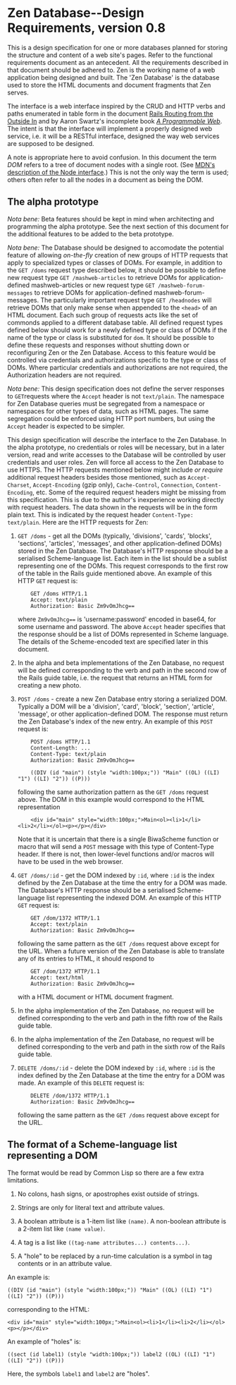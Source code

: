 # Zen Database--Design Requirements, version 0.8

This is a design specification for one or more databases
planned for storing the structure and content of a web site's pages. 
Refer to the functional requirements document as an antecedent.
All the requirements described in that document should be adhered to.
Zen is the working name of a web application being designed and built.
The 'Zen Database' is the database used to store the HTML documents
and document fragments that Zen serves.

The interface is a web interface inspired by
the CRUD and HTTP verbs and paths enumerated in table form in the document
[Rails Routing from the Outside In](https://edgeguides.rubyonrails.org/routing.html)
and by Aaron Swartz's incomplete book 
[*A Programmable
Web*](https://www.morganclaypool.com/doi/pdf/10.2200/S00481ED1V01Y201302WBE005).
The intent is that the interface will implement a properly designed web service,
i.e. it will be a RESTful interface, designed the way web services
are supposed to be designed.

A note is appropriate here to avoid confusion.
In this document the term *DOM* refers to a tree of document nodes with
a single root.
(See
[MDN's description of the Node interface](https://mzl.la/2TrWCR4).)
This is not the only way the term is used; others often refer to all the
nodes in a document as being the DOM.

## The alpha prototype

*Nota bene:* Beta features should be kept in mind when architecting
and programming the alpha prototype. See the next section of this
document for the additional features to be added to the beta prototype.

*Nota bene:* The Database should be designed to accomodate the potential
feature of allowing *on-the-fly* creation of new groups of HTTP requests
that apply to specialized types or classes of DOMs.
For example, in addition to the `GET /doms` request type described below,
it should be possible
to define new request type `GET /mashweb-articles` to retrieve DOMs
for application-defined mashweb-articles
or new request type `GET /mashweb-forum-messages` to retrieve DOMs
for application-defined mashweb-forum-messages.
The particularly important request type `GET /headnodes` will retrieve DOMs
that only make sense when appended to the `<head>` of an HTML document.
Each such group of requests acts like the set of commonds applied
to a different database table.
All defined request types defined below should work for a newly defined
type or class of DOMs if the name of the type or class is substituted
for `dom`.
It should be possible to define these requests and responses
without shutting down or reconfiguring Zen or the Zen Database.
Access to this feature would be controlled
via credentials and authorizations specific to the type or class of DOMs.
Where particular credentials and authorizations are not required, the
Authorization headers are not required.

*Nota bene:* This design specification does not define the
server responses to `GET`requests where the `Accept` header is not `text/plain`.
The namespace for Zen Database queries must be segregated
from a namespace or namespaces for other types of data, such as HTML pages.
The same segregation could be enforced using HTTP port numbers,
but using the `Accept` header is expected to be simpler.

This design specification will describe the interface to the Zen Database.
In the alpha prototype, no credentials or roles will be necessary,
but in a later version, read and write accesses to the Database
will be controlled by user credentials and user roles.
Zen will force all access to the Zen Database to use HTTPS.
The HTTP requests mentioned below might include *or require* additional
request headers besides those mentioned,
such as `Accept-Charset`, `Accept-Encoding` (gzip only), `Cache-Control`,
`Connection`, `Content-Encoding`, etc.
Some of the required request headers might be missing from this specification.
This is due to the author's inexperience working directly with
request headers.
The data shown in the requests will be in the form plain text.
This is indicated by the request header `Content-Type: text/plain`.
Here are the HTTP requests for Zen:

1. `GET /doms` - get all the DOMs (typically, 'divisions', 'cards', 'blocks',
'sections', 'articles', 'messages', and other application-defined DOMs)
stored in the Zen Database.
The Database's HTTP response should be a serialised Scheme-language list.
Each item in the list should be a sublist representing one of the DOMs.
This request corresponds to the first row of the table in the Rails guide
mentioned above.
An example of this HTTP `GET` request is:

 	```
        GET /doms HTTP/1.1
        Accept: text/plain
        Authorization: Basic Zm9vOmJhcg==
	```

	where `Zm9vOmJhcg==` is 'username:password' encoded in base64,
for some username and password.
The above `Accept` header specifies that the response should be a list of
DOMs represented in Scheme language.
The details of the Scheme-encoded text are specified later in this document.

2. In the alpha and beta implementations of the Zen Database, no request will be defined
corresponding to the verb and path in the second row of the Rails guide table,
i.e. the request that returns an HTML form for creating a new photo.

3. `POST /doms` - create a new Zen Database entry storing a serialized DOM.
Typically a DOM will be a 'division', 'card', 'block',
'section', 'article', 'message', or other application-defined DOM.
The response must return the Zen Database's index of the new entry.
An example of this `POST` request is:

	```
        POST /doms HTTP/1.1
        Content-Length: ...
        Content-Type: text/plain
        Authorization: Basic Zm9vOmJhcg==
	
        ((DIV (id "main") (style "width:100px;")) "Main" ((OL) ((LI) "1") ((LI) "2")) ((P)))
	
	```

	following the same authorization pattern as the `GET /doms` request above.
The DOM in this example would correspond to the HTML representation

	```
        <div id="main" style="width:100px;">Main<ol><li>1</li><li>2</li></ol><p></p></div>
	```

	Note that it is uncertain that there is a single BiwaScheme function or macro
that will send a `POST` message with this type of Content-Type header.
If there is not, then lower-level functions and/or macros will have to be used
in the web browser.

4. `GET /doms/:id` - get the DOM indexed by `:id`,
where `:id` is the index defined by the Zen Database at the time the entry
for a DOM was made. The Database's HTTP response should be a serialised
Scheme-language list representing the indexed DOM.
An example of this HTTP `GET` request is:

	```
        GET /dom/1372 HTTP/1.1
        Accept: text/plain
        Authorization: Basic Zm9vOmJhcg==
	```

	following the same pattern as the `GET /doms` request above
except for the URL.
When a future version of the Zen Database is able to translate any
of its entries to HTML, it should respond to

	```
        GET /dom/1372 HTTP/1.1
        Accept: text/html
        Authorization: Basic Zm9vOmJhcg==
	```

	with a HTML document or HTML document fragment.

5. In the alpha implementation of the Zen Database, no request will be defined
corresponding to the verb and path in the fifth row of the Rails guide table.

6. In the alpha implementation of the Zen Database, no request will be defined
corresponding to the verb and path in the sixth row of the Rails guide table.

7. `DELETE /doms/:id` - delete the DOM indexed by `:id`,
where `:id` is the index defined by the Zen Database at the time the entry
for a DOM was made. An example of this `DELETE` request is:

	```
        DELETE /dom/1372 HTTP/1.1
        Authorization: Basic Zm9vOmJhcg==
	```

	following the same pattern as the `GET /doms` request above
except for the URL.

## The format of a Scheme-language list representing a DOM

The format would be read by Common Lisp so there are a few extra limitations.

1. No colons, hash signs, or apostrophes exist outside of strings.

2. Strings are only for literal text and attribute values.

3. A boolean attribute is a 1-item list like `(name)`.
   A non-boolean attribute is a 2-item list like `(name value)`.

4. A tag is a list like `((tag-name attributes...) contents...)`.

5. A "hole" to be replaced by a run-time calculation is a symbol in tag
   contents or in an attribute value.

An example is:

```
((DIV (id "main") (style "width:100px;")) "Main" ((OL) ((LI) "1") ((LI) "2")) ((P)))
```

corresponding to the HTML:

```
<div id="main" style="width:100px;">Main<ol><li>1</li><li>2</li></ol><p></p></div>
```

An example of "holes" is:

```
((sect (id label1) (style "width:100px;")) label2 ((OL) ((LI) "1") ((LI) "2")) ((P)))
```

Here, the symbols `label1` and `label2` are "holes".
